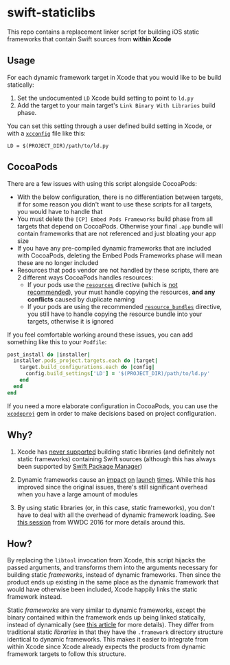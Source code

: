 # swift-staticlibs

This repo contains a replacement linker script for building iOS static
frameworks that contain Swift sources from **within Xcode**

## Usage

For each dynamic framework target in Xcode that you would like to be
build statically:

1. Set the undocumented `LD` Xcode build setting to point to `ld.py`
2. Add the target to your main target's `Link Binary With Libraries`
   build phase.

You can set this setting through a user defined build setting in Xcode,
or with a [`xcconfig`][xcconfigs] file like this:

```
LD = $(PROJECT_DIR)/path/to/ld.py
```

## CocoaPods

There are a few issues with using this script alongside CocoaPods:

- With the below configuration, there is no differentiation between
  targets, if for some reason you didn't want to use these scripts for
  all targets, you would have to handle that
- You must delete the `[CP] Embed Pods Frameworks` build phase from all
  targets that depend on CocoaPods. Otherwise your final `.app` bundle
  will contain frameworks that are not referenced and just bloating your
  app size
- If you have any pre-compiled dynamic frameworks that are included with
  CocoaPods, deleting the Embed Pods Frameworks phase will mean these
  are no longer included
- Resources that pods vendor are not handled by these scripts, there are
  2 different ways CocoaPods handles resources:
  - If your pods use the [`resources`][resources] directive
    (which is [not recommended][resources]), your must handle copying
    the resources, **and any conflicts** caused by duplicate naming
  - If your pods are using the recommended [`resource_bundles`][bundles]
    directive, you still have to handle copying the resource bundle into
    your targets, otherwise it is ignored

If you feel comfortable working around these issues, you can add
something like this to your `Podfile`:

```ruby
post_install do |installer|
  installer.pods_project.targets.each do |target|
    target.build_configurations.each do |config|
      config.build_settings['LD'] = '$(PROJECT_DIR)/path/to/ld.py'
    end
  end
end
```

If you need a more elaborate configuration in CocoaPods, you can use the
[`xcodeproj`](https://github.com/CocoaPods/xcodeproj/) gem in order to
make decisions based on project configuration.

## Why?

1. Xcode has [never supported][radar] building static libraries (and
   definitely not static frameworks) containing Swift sources (although
   this has always been supported by [Swift Package Manager][swiftpm])

2. Dynamic frameworks cause an [impact][eigen] [on][loaf]
   [launch][mjtsai] [times][wwdc]. While this has improved since the
   original issues, there's still significant overhead when you have a
   large amount of modules

3. By using static libraries (or, in this case, static frameworks), you
   don't have to deal with all the overhead of dynamic framework
   loading. See [this session][wwdc] from WWDC 2016 for more details
   around this.

## How?

By replacing the `libtool` invocation from Xcode, this script hijacks
the passed arguments, and transforms them into the arguments necessary
for building static _frameworks_, instead of dynamic frameworks. Then
since the product ends up existing in the same place as the dynamic
framework that would have otherwise been included, Xcode happily links
the static framework instead.

Static _frameworks_ are very similar to dynamic frameworks, except the
binary contained within the framework ends up being linked statically,
instead of dynamically (see [this article][staticvsdynamic] for more
details). They differ from traditional static _libraries_ in that they
have the `.framework` directory structure identical to dynamic
frameworks. This makes it easier to integrate from within Xcode since
Xcode already expects the products from dynamic framework targets to
follow this structure.

[bundles]: https://guides.cocoapods.org/syntax/podspec.html#resource_bundles
[eigen]: https://github.com/artsy/eigen/issues/586
[loaf]: https://useyourloaf.com/blog/slow-app-startup-times
[mjtsai]: https://mjtsai.com/blog/2015/10/26/dynamic-frameworks-and-app-launch-times
[radar]: http://www.openradar.me/17233107
[resources]: https://guides.cocoapods.org/syntax/podspec.html#resources
[staticvsdynamic]: https://pewpewthespells.com/blog/static_and_dynamic_libraries.html
[swiftpm]: https://github.com/apple/swift-package-manager/blob/6bb27929727a1b059168aa6600e10621296bc7fa/Documentation/PackageDescriptionV4.md#products
[wwdc]: https://developer.apple.com/videos/play/wwdc2016/406
[xcconfigs]: https://pewpewthespells.com/blog/xcconfig_guide.html
